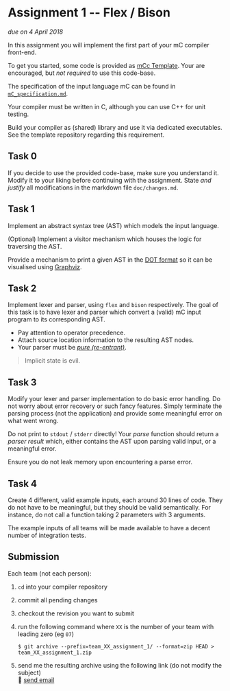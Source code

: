 # Assignment 1 -- Flex / Bison

*due on 4 April 2018*

In this assignment you will implement the first part of your mC compiler front-end.

To get you started, some code is provided as [mCc Template](https://github.com/W4RH4WK/mCc).
Your are encouraged, but *not required* to use this code-base.

The specification of the input language mC can be found in [`mC_specification.md`](mC_specification.md).

Your compiler must be written in C, although you can use C++ for unit testing.

Build your compiler as (shared) library and use it via dedicated executables.
See the template repository regarding this requirement.

## Task 0

If you decide to use the provided code-base, make sure you understand it.
Modify it to your liking before continuing with the assignment.
State *and justify* all modifications in the markdown file `doc/changes.md`.

## Task 1

Implement an abstract syntax tree (AST) which models the input language.

(Optional) Implement a visitor mechanism which houses the logic for traversing the AST.

Provide a mechanism to print a given AST in the [DOT format] so it can be visualised using [Graphviz].

[DOT format]: <(https://en.wikipedia.org/wiki/DOT_(graph_description_language)>
[Graphviz]: <https://graphviz.gitlab.io/>

## Task 2

Implement lexer and parser, using `flex` and `bison` respectively.
The goal of this task is to have lexer and parser which convert a (valid) mC input program to its corresponding AST.

- Pay attention to operator precedence.
- Attach source location information to the resulting AST nodes.
- Your parser must be [*pure (re-entrant)*](https://www.gnu.org/software/bison/manual/html_node/Pure-Decl.html).

> Implicit state is evil.

## Task 3

Modify your lexer and parser implementation to do basic error handling.
Do not worry about error recovery or such fancy features.
Simply terminate the parsing process (not the application) and provide some meaningful error on what went wrong.

Do not print to `stdout` / `stderr` directly!
Your *parse* function should return a *parser result* which, either contains the AST upon parsing valid input, or a meaningful error.

Ensure you do not leak memory upon encountering a parse error.

## Task 4

Create 4 different, valid example inputs, each around 30 lines of code.
They do not have to be meaningful, but they should be valid semantically.
For instance, do not call a function taking 2 parameters with 3 arguments.

The example inputs of all teams will be made available to have a decent number of integration tests.

## Submission

Each team (not each person):

1. `cd` into your compiler repository
2. commit all pending changes
3. checkout the revision you want to submit
4. run the following command where `XX` is the number of your team with leading zero (eg `07`)

       $ git archive --prefix=team_XX_assignment_1/ --format=zip HEAD > team_XX_assignment_1.zip

5. send me the resulting archive using the following link (do not modify the subject)\
   :email: [send email](mailto:alexander.hirsch@uibk.ac.at?subject=703602%20-%20Assignment%201)
